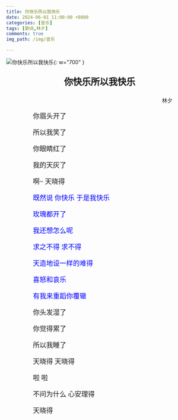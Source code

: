 ```yaml
---
title: 你快乐所以我快乐
date: 2024-06-01 11:00:00 +0800
categories: [音乐]
tags: [歌词,林夕]
comments: true
img_path: /img/音乐

---
```


![你快乐所以我快乐](你快乐所以我快乐.jpg){: w="700" }

<p align="center" style="font-family:微软雅黑;font-size:x-large;font-weight:bold"> 你快乐所以我快乐 </p>

<p align="right" style="padding-right:4em;font-family:微软雅黑"> 林夕 </p>

<p style="text-indent:4em;font-family:宋体;font-size:large"> 你眉头开了 </p>

<p style="text-indent:4em;font-family:宋体;font-size:large"> 所以我笑了 </p>

<p style="text-indent:4em;font-family:宋体;font-size:large"> 你眼睛红了 </p>

<p style="text-indent:4em;font-family:宋体;font-size:large"> 我的天灰了 </p>

<p style="text-indent:4em;font-family:宋体;font-size:large"> 啊~ 天晓得 </p>

<p style="text-indent:4em;font-family:宋体;font-size:large;color:blue"> 既然说 你快乐 于是我快乐 </p>

<p style="text-indent:4em;font-family:宋体;font-size:large;color:blue"> 玫瑰都开了 </p>

<p style="text-indent:4em;font-family:宋体;font-size:large;color:blue"> 我还想怎么呢 </p>

<p style="text-indent:4em;font-family:宋体;font-size:large;color:blue"> 求之不得 求不得 </p>

<p style="text-indent:4em;font-family:宋体;font-size:large;color:blue"> 天造地设一样的难得 </p>

<p style="text-indent:4em;font-family:宋体;font-size:large;color:blue"> 喜怒和哀乐 </p>

<p style="text-indent:4em;font-family:宋体;font-size:large;color:blue"> 有我来重蹈你覆辙 </p>

<p style="text-indent:4em;font-family:宋体;font-size:large"> 你头发湿了 </p>

<p style="text-indent:4em;font-family:宋体;font-size:large"> 你觉得累了 </p>

<p style="text-indent:4em;font-family:宋体;font-size:large"> 所以我睡了 </p>

<p style="text-indent:4em;font-family:宋体;font-size:large"> 天晓得 天晓得 </p>

<p style="text-indent:4em;font-family:宋体;font-size:large"> 啦 啦 </p>

<p style="text-indent:4em;font-family:宋体;font-size:large"> 不问为什么 心安理得 </p>

<p style="text-indent:4em;font-family:宋体;font-size:large"> 天晓得 </p>
